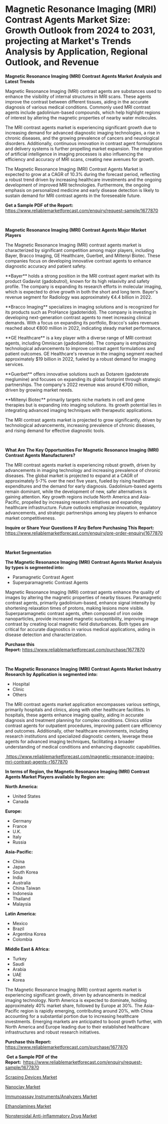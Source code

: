 <p><h1>Magnetic Resonance Imaging (MRI) Contrast Agents Market Size: Growth Outlook from 2024 to 2031, projecting at Market's Trends Analysis by Application, Regional Outlook, and Revenue</h1></p><p><strong>Magnetic Resonance Imaging (MRI) Contrast Agents Market Analysis and Latest Trends</strong></p>
<p><p>Magnetic Resonance Imaging (MRI) contrast agents are substances used to enhance the visibility of internal structures in MRI scans. These agents improve the contrast between different tissues, aiding in the accurate diagnosis of various medical conditions. Commonly used MRI contrast agents include gadolinium-based compounds, which help highlight regions of interest by altering the magnetic properties of nearby water molecules.</p><p>The MRI contrast agents market is experiencing significant growth due to increasing demand for advanced diagnostic imaging technologies, a rise in chronic diseases, and the growing prevalence of cancers and neurological disorders. Additionally, continuous innovation in contrast agent formulations and delivery systems is further propelling market expansion. The integration of artificial intelligence in imaging processes is also influencing the efficiency and accuracy of MRI scans, creating new avenues for growth.</p><p>The Magnetic Resonance Imaging (MRI) Contrast Agents Market is expected to grow at a CAGR of 10.3% during the forecast period, reflecting a robust trend driven by increasing healthcare investments and the ongoing development of improved MRI technologies. Furthermore, the ongoing emphasis on personalized medicine and early disease detection is likely to sustain demand for MRI contrast agents in the foreseeable future.</p></p>
<p><strong>Get a Sample PDF of the Report:&nbsp;</strong> <a href="https://www.reliablemarketforecast.com/enquiry/request-sample/1677870?utm_campaign=1129&utm_medium=2&utm_source=Github&utm_content=ia&utm_term=14102024&utm_id=magnetic-resonance-imaging-mri-contrast-agents">https://www.reliablemarketforecast.com/enquiry/request-sample/1677870</a></p>
<p>&nbsp;</p>
<p><strong>Magnetic Resonance Imaging (MRI) Contrast Agents Major Market Players</strong></p>
<p><p>The Magnetic Resonance Imaging (MRI) contrast agents market is characterized by significant competition among major players, including Bayer, Bracco Imaging, GE Healthcare, Guerbet, and Miltenyi Biotec. These companies focus on developing innovative contrast agents to enhance diagnostic accuracy and patient safety.</p><p>**Bayer** holds a strong position in the MRI contrast agent market with its product Gadavist (gadobutrol), known for its high relaxivity and safety profile. The company is expanding its research efforts in molecular imaging, which is expected to drive growth in both the short and long term. Bayer's revenue segment for Radiology was approximately €4.4 billion in 2022.</p><p>**Bracco Imaging** specializes in imaging solutions and is recognized for its products such as ProHance (gadoteridol). The company is investing in developing next-generation contrast agents to meet increasing clinical demands. With a focus on expanding its portfolio, Bracco's sales revenues reached about €800 million in 2022, indicating steady market performance.</p><p>**GE Healthcare** is a key player with a diverse range of MRI contrast agents, including Omniscan (gadodiamide). The company is emphasizing technological advancements to improve contrast agent formulations and patient outcomes. GE Healthcare's revenue in the imaging segment reached approximately $19 billion in 2022, fueled by a robust demand for imaging services.</p><p>**Guerbet** offers innovative solutions such as Dotarem (gadoterate meglumine) and focuses on expanding its global footprint through strategic partnerships. The company's 2022 revenue was around €700 million, driven by growing market needs.</p><p>**Miltenyi Biotec** primarily targets niche markets in cell and gene therapies but is expanding into imaging solutions. Its growth potential lies in integrating advanced imaging techniques with therapeutic applications.</p><p>The MRI contrast agents market is projected to grow significantly, driven by technological advancements, increasing prevalence of chronic diseases, and rising demand for effective diagnostic tools.</p></p>
<p>&nbsp;</p>
<p><strong>What Are The Key Opportunities For Magnetic Resonance Imaging (MRI) Contrast Agents Manufacturers?</strong></p>
<p><p>The MRI contrast agents market is experiencing robust growth, driven by advancements in imaging technology and increasing prevalence of chronic diseases. The global market is projected to expand at a CAGR of approximately 5-7% over the next five years, fueled by rising healthcare expenditures and the demand for early diagnosis. Gadolinium-based agents remain dominant, while the development of new, safer alternatives is gaining attention. Key growth regions include North America and Asia-Pacific, propelled by increasing research initiatives and expanding healthcare infrastructure. Future outlooks emphasize innovation, regulatory advancements, and strategic partnerships among key players to enhance market competitiveness.</p></p>
<p><strong>Inquire or Share Your Questions If Any Before Purchasing This Report:</strong> <a href="https://www.reliablemarketforecast.com/enquiry/pre-order-enquiry/1677870?utm_campaign=1129&utm_medium=2&utm_source=Github&utm_content=ia&utm_term=14102024&utm_id=magnetic-resonance-imaging-mri-contrast-agents">https://www.reliablemarketforecast.com/enquiry/pre-order-enquiry/1677870</a></p>
<p>&nbsp;</p>
<p><strong>Market Segmentation</strong></p>
<p><strong>The Magnetic Resonance Imaging (MRI) Contrast Agents Market Analysis by types is segmented into:</strong></p>
<p><ul><li>Paramagnetic Contrast Agent</li><li>Superparamagnetic Contrast Agents</li></ul></p>
<p><p>Magnetic Resonance Imaging (MRI) contrast agents enhance the quality of images by altering the magnetic properties of nearby tissues. Paramagnetic contrast agents, primarily gadolinium-based, enhance signal intensity by shortening relaxation times of protons, making lesions more visible. Superparamagnetic contrast agents, often composed of iron oxide nanoparticles, provide increased magnetic susceptibility, improving image contrast by creating local magnetic field disturbances. Both types are critical for accurate diagnostics in various medical applications, aiding in disease detection and characterization.</p></p>
<p><strong>Purchase this Report:&nbsp;</strong><a href="https://www.reliablemarketforecast.com/purchase/1677870?utm_campaign=1129&utm_medium=2&utm_source=Github&utm_content=ia&utm_term=14102024&utm_id=magnetic-resonance-imaging-mri-contrast-agents">https://www.reliablemarketforecast.com/purchase/1677870</a></p>
<p>&nbsp;</p>
<p><strong>The Magnetic Resonance Imaging (MRI) Contrast Agents Market Industry Research by Application is segmented into:</strong></p>
<p><ul><li>Hospital</li><li>Clinic</li><li>Others</li></ul></p>
<p><p>The MRI contrast agents market application encompasses various settings, primarily hospitals and clinics, along with other healthcare facilities. In hospitals, these agents enhance imaging quality, aiding in accurate diagnosis and treatment planning for complex conditions. Clinics utilize contrast agents for outpatient procedures, improving patient care efficiency and outcomes. Additionally, other healthcare environments, including research institutions and specialized diagnostic centers, leverage these agents for advanced imaging techniques, facilitating a broader understanding of medical conditions and enhancing diagnostic capabilities.</p></p>
<p><a href="https://www.reliablemarketforecast.com/magnetic-resonance-imaging-mri-contrast-agents-r1677870?utm_campaign=1129&utm_medium=2&utm_source=Github&utm_content=ia&utm_term=14102024&utm_id=magnetic-resonance-imaging-mri-contrast-agents">&nbsp;https://www.reliablemarketforecast.com/magnetic-resonance-imaging-mri-contrast-agents-r1677870</a></p>
<p><strong>In terms of Region, the Magnetic Resonance Imaging (MRI) Contrast Agents Market Players available by Region are:</strong></p>
<p>
    <p> <strong> North America: </strong>
        <ul>
            <li>United States</li>
            <li>Canada</li>
        </ul>
        </p> 
    <p> <strong> Europe: </strong>
        <ul>
            <li>Germany</li>
            <li>France</li>
            <li>U.K.</li>
            <li>Italy</li>
            <li>Russia</li>
        </ul>
        </p> 
    <p> <strong> Asia-Pacific: </strong>
        <ul>
            <li>China</li>
            <li>Japan</li>
            <li>South Korea</li>
            <li>India</li>
            <li>Australia</li>
            <li>China Taiwan</li>
            <li>Indonesia</li>
            <li>Thailand</li>
            <li>Malaysia</li>
        </ul>
        </p> 
    <p> <strong> Latin America: </strong>
        <ul>
            <li>Mexico</li>
            <li>Brazil</li>
            <li>Argentina Korea</li>
            <li>Colombia</li>
        </ul>
        </p> 
    <p> <strong> Middle East & Africa: </strong>
        <ul>
            <li>Turkey</li>
            <li>Saudi</li>
            <li>Arabia</li>
            <li>UAE</li>
            <li>Korea</li>
        </ul>
    </p>
    </p>
<p><p>The Magnetic Resonance Imaging (MRI) contrast agents market is experiencing significant growth, driven by advancements in medical imaging technology. North America is expected to dominate, holding approximately 40% market share, followed by Europe at 30%. The Asia-Pacific region is rapidly emerging, contributing around 20%, with China accounting for a substantial portion due to increasing healthcare investments. Emerging markets are anticipated to boost growth further, with North America and Europe leading due to their established healthcare infrastructures and robust research initiatives.</p></p>
<p><strong>Purchase this Report: </strong><a href="https://www.reliablemarketforecast.com/purchase/1677870?utm_campaign=1129&utm_medium=2&utm_source=Github&utm_content=ia&utm_term=14102024&utm_id=magnetic-resonance-imaging-mri-contrast-agents">https://www.reliablemarketforecast.com/purchase/1677870</a></p>
<p>&nbsp;<strong>Get a Sample PDF of the Report:&nbsp;&nbsp;</strong><a href="https://www.reliablemarketforecast.com/enquiry/request-sample/1677870?utm_campaign=1129&utm_medium=2&utm_source=Github&utm_content=ia&utm_term=14102024&utm_id=magnetic-resonance-imaging-mri-contrast-agents">https://www.reliablemarketforecast.com/enquiry/request-sample/1677870</a></p>
<p><strong></strong></p>
<p><p><a href="https://github.com/hentonwytandusyl0/Market-Research-Report-List-1/blob/main/scraping-devices-market.md?utm_campaign=1129&utm_medium=2&utm_source=Github&utm_content=ia&utm_term=14102024&utm_id=magnetic-resonance-imaging-mri-contrast-agents">Scraping Devices Market</a></p><p><a href="https://www.linkedin.com/pulse/influencing-factors-nanoclay-market-insights-growth-projections-hgbsf?trk=public_post_embed_feed-article-content&utm_campaign=1129&utm_medium=2&utm_source=Github&utm_content=ia&utm_term=14102024&utm_id=magnetic-resonance-imaging-mri-contrast-agents">Nanoclay Market</a></p><p><a href="https://www.linkedin.com/pulse/immunoassay-instrumentsanalyzers-revenue-growth-report-2024--7wnae?utm_campaign=1129&utm_medium=2&utm_source=Github&utm_content=ia&utm_term=14102024&utm_id=magnetic-resonance-imaging-mri-contrast-agents">Immunoassay Instruments/Analyzers Market</a></p><p><a href="https://www.linkedin.com/pulse/evaluating-global-ethanolamines-market-trends-growth-opportunities-nqdif?trk=public_post_embed_feed-article-content&utm_campaign=1129&utm_medium=2&utm_source=Github&utm_content=ia&utm_term=14102024&utm_id=magnetic-resonance-imaging-mri-contrast-agents">Ethanolamines Market</a></p><p><a href="https://github.com/fratgqppizur/Market-Research-Report-List-1/blob/main/nonsteroidal-anti-inflammatory-drug-market.md?utm_campaign=1129&utm_medium=2&utm_source=Github&utm_content=ia&utm_term=14102024&utm_id=magnetic-resonance-imaging-mri-contrast-agents">Nonsteroidal Anti-inflammatory Drug Market</a></p></p>